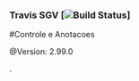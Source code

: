 ### Travis SGV [![Build Status](https://travis-ci.org/marciomrs4/sgv.svg?branch=master)]

#Controle e Anotacoes

@Version: 2.99.0

.
